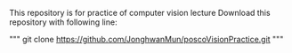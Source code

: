 This repository is for practice of computer vision lecture 
Download this repository with following line:

 """
    git clone https://github.com/JonghwanMun/poscoVisionPractice.git
 """
